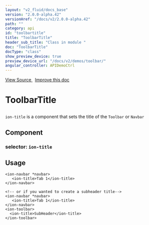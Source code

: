 ```yaml
---
layout: "v2_fluid/docs_base"
version: "2.0.0-alpha.42"
versionHref: "/docs/v2/2.0.0-alpha.42"
path: ""
category: api
id: "toolbartitle"
title: "ToolbarTitle"
header_sub_title: "Class in module "
doc: "ToolbarTitle"
docType: "class"
show_preview_device: true
preview_device_url: "/docs/v2/demos/toolbar/"
angular_controller: APIDemoCtrl 
---
```





<div class="improve-docs">
<a href='http://github.com/driftyco/ionic2/tree/master/ionic/components/toolbar/toolbar.ts#L102'>
View Source
</a>
&nbsp;
<a href='http://github.com/driftyco/ionic2/edit/master/ionic/components/toolbar/toolbar.ts#L102'>
Improve this doc
</a>
</div>





<h1 class="api-title">


ToolbarTitle






</h1>






<p><code>ion-title</code> is a component that sets the title of the <code>Toolbar</code> or <code>Navbar</code></p>


<h2>Component</h2>
<h3>selector: <code>ion-title</code></h3>
<!-- @usage tag -->

<h2>Usage</h2>

<pre><code class="lang-html">&lt;ion-navbar *navbar&gt;
   &lt;ion-title&gt;Tab 1&lt;/ion-title&gt;
&lt;/ion-navbar&gt;

&lt;!-- or if you wanted to create a subheader title--&gt;
&lt;ion-navbar *navbar&gt;
   &lt;ion-title&gt;Tab 1&lt;/ion-title&gt;
&lt;/ion-navbar&gt;
&lt;ion-toolbar&gt;
  &lt;ion-title&gt;SubHeader&lt;/ion-title&gt;
&lt;/ion-toolbar&gt;
</code></pre>




<!-- @property tags -->


<!-- methods on the class --><!-- related link --><!-- end content block -->


<!-- end body block -->

